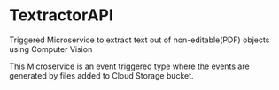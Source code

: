 # TextractorAPI
 Triggered Microservice to extract text out of non-editable(PDF) objects using Computer Vision

This Microservice is an event triggered type where the events are generated by files added to Cloud  Storage bucket.
